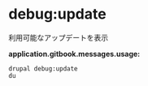 # debug:update
利用可能なアップデートを表示

**application.gitbook.messages.usage:**
```
drupal debug:update
du
```

